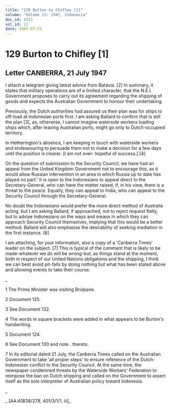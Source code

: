 ```yaml
---
title: "129 Burton to Chifley [1]"
volume: "Volume 11: 1947, Indonesia"
doc_id: 4313
vol_id: 11
date: 1947-07-21
---
```


# 129 Burton to Chifley [1]

## Letter CANBERRA, 21 July 1947

I attach a telegram giving latest advice from Batavia. [2] In summary, it states that military operations are of a limited character, that the N.E.I. Government proposes to carry out its agreement regarding the shipping of goods and expects the Australian Government to honour their undertaking.

Previously, the Dutch authorities had assured us their plan was for ships to off-load at Indonesian ports first. I am asking Ballard to confirm that is still the plan [3], as, otherwise, I cannot imagine waterside workers loading ships which, after leaving Australian ports, might go only to Dutch-occupied territory.

In Hetherington's absence, I am keeping in touch with waterside workers and endeavouring to persuade them not to make a decision for a few days until the position is clearer. [I am not over- hopeful of success.] [4]

On the question of submission to the Security Council, we have had an appeal from the United Kingdom Government not to encourage this, as it would allow Russian intervention in an area in which Russia up to date has played no part.' It is open to the Indonesians to appeal direct to the Secretary-General, who can have the matter raised, if, in his view, there is a threat to the peace. Equally, they can appeal to India, who can appeal to the Security Council through the Secretary-General.

No doubt the Indonesians would prefer the more direct method of Australia acting, but I am asking Ballard, if approached, not to reject request flatly, but to advise Indonesians on the ways and means in which they can approach Security Council themselves, implying that this would be a better method. Ballard will also emphasise the desirability of seeking mediation in the first instance. [6]

I am attaching, for your information, also a copy of a 'Canberra Times' leader on the subject. [7] This is typical of the comment that is likely to be made-whatever we do will be wrong-but, as things stand at the moment, both in respect of our United Nations obligations and the shipping, I think we can best avoid pit-falls by doing nothing but what has been stated above and allowing events to take their course.

_

1 The Prime Minister was visiting Brisbane.

2 Document 125.

3 See Document 132.

4 The words in square brackets were added in what appears to be Burton's handwriting.

5 Document 124.

6 See Document 130 and note . thereto.

7 In its editorial dated 21 July, the Canberra Times called on the Australian Government to take 'all proper steps' to ensure reference of the Dutch-Indonesian conflict to the Security Council. At the same time, the newspaper condemned threats by the Waterside Workers' Federation to reimpose the ban on Dutch shipping and called on the Government to assert itself as the sole interpreter of Australian policy toward Indonesia.

_

_ [AA:A1838/278, 401/3/1/1, iii]_
